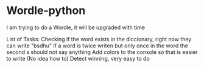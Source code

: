 # Wordle-python
I am trying to do a Wordle, it will be upgraded with time

List of Tasks:
      Checking if the word exists in the diccionary, right now they can write  "bsdhu"
      If a word is twice writen but only once in the word the second s should not say anything
      Add colors to the console so that is easier to write (No idea how to)
      Detect winning, very easy to do

